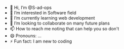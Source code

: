 - 👋 Hi, I’m @S-ad-ops
- 👀 I’m interested in Software field
- 🌱 I’m currently learning web development
- 💞️ I’m looking to collaborate on many future plans 
- 📫 How to reach me noting that can help you so don't
- 😄 Pronouns: ...
- ⚡ Fun fact: I am new to coding 

<!---
S-ad-ops/S-ad-ops is a ✨ special ✨ repository because its `README.md` (this file) appears on your GitHub profile.
You can click the Preview link to take a look at your changes.
--->
